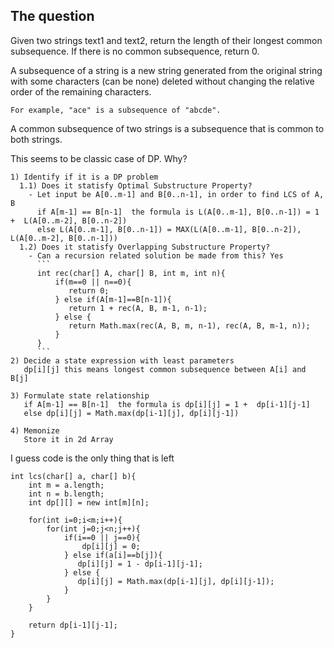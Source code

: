 ## The question

Given two strings text1 and text2, return the length of their longest common subsequence. If there is no common subsequence, return 0.

A subsequence of a string is a new string generated from the original string with some characters (can be none) deleted without changing the relative order of the remaining characters.

    For example, "ace" is a subsequence of "abcde".

A common subsequence of two strings is a subsequence that is common to both strings.

This seems to be classic case of DP. Why?

```
1) Identify if it is a DP problem
  1.1) Does it statisfy Optimal Substructure Property?
    - Let input be A[0..m-1] and B[0..n-1], in order to find LCS of A, B 
      if A[m-1] == B[n-1]  the formula is L(A[0..m-1], B[0..n-1]) = 1 +  L(A[0..m-2], B[0..n-2])
      else L(A[0..m-1], B[0..n-1]) = MAX(L(A[0..m-1], B[0..n-2]), L(A[0..m-2], B[0..n-1]))
  1.2) Does it statisfy Overlapping Substructure Property?
    - Can a recursion related solution be made from this? Yes
      ```
      int rec(char[] A, char[] B, int m, int n){
          if(m==0 || n==0){
             return 0;
          } else if(A[m-1]==B[n-1]){
             return 1 + rec(A, B, m-1, n-1);
          } else {
             return Math.max(rec(A, B, m, n-1), rec(A, B, m-1, n));
          }
      }
      ```
2) Decide a state expression with least parameters
   dp[i][j] this means longest common subsequence between A[i] and B[j]
   
3) Formulate state relationship
   if A[m-1] == B[n-1]  the formula is dp[i][j] = 1 +  dp[i-1][j-1]
   else dp[i][j] = Math.max(dp[i-1][j], dp[i][j-1])
   
4) Memonize
   Store it in 2d Array
```

I guess code is the only thing that is left

```
int lcs(char[] a, char[] b){
    int m = a.length;
    int n = b.length;
    int dp[][] = new int[m][n];
    
    for(int i=0;i<m;i++){
        for(int j=0;j<n;j++){
            if(i==0 || j==0){
                dp[i][j] = 0;
            } else if(a[i]==b[j]){
               dp[i][j] = 1 - dp[i-1][j-1];
            } else {
               dp[i][j] = Math.max(dp[i-1][j], dp[i][j-1]);
            }
        }
    }
    
    return dp[i-1][j-1];
}
```

